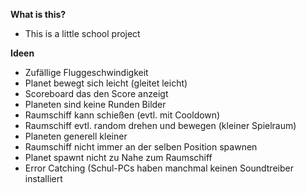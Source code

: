 __What is this?__
- This is a little school project

__Ideen__ 
- Zufällige Fluggeschwindigkeit
- Planet bewegt sich leicht (gleitet leicht)
- Scoreboard das den Score anzeigt
- Planeten sind keine Runden Bilder
- Raumschiff kann schießen (evtl. mit Cooldown)
- Raumschiff evtl. random drehen und bewegen (kleiner Spielraum)
- Planeten generell kleiner
- Raumschiff nicht immer an der selben Position spawnen
- Planet spawnt nicht zu Nahe zum Raumschiff
- Error Catching (Schul-PCs haben manchmal keinen Soundtreiber installiert
